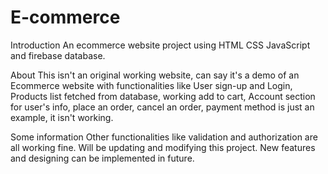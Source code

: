 # E-commerce 
Introduction
An ecommerce website project using HTML CSS JavaScript and firebase database.

About
This isn't an original working website, can say it's a demo of an Ecommerce website with functionalities like User sign-up and Login, Products list fetched from database, working add to cart, Account section for user's info, place an order, cancel an order, payment method is just an example, it isn't working.

Some information
Other functionalities like validation and authorization are all working fine. 
Will be updating and modifying this project. New features and designing can be implemented in future. 
